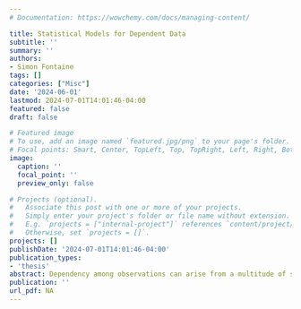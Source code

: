 ```yaml
---
# Documentation: https://wowchemy.com/docs/managing-content/

title: Statistical Models for Dependent Data
subtitle: ''
summary: ''
authors:
- Simon Fontaine
tags: []
categories: ["Misc"]
date: '2024-06-01'
lastmod: 2024-07-01T14:01:46-04:00
featured: false
draft: false

# Featured image
# To use, add an image named `featured.jpg/png` to your page's folder.
# Focal points: Smart, Center, TopLeft, Top, TopRight, Left, Right, BottomLeft, Bottom, BottomRight.
image:
  caption: ''
  focal_point: ''
  preview_only: false

# Projects (optional).
#   Associate this post with one or more of your projects.
#   Simply enter your project's folder or file name without extension.
#   E.g. `projects = ["internal-project"]` references `content/project/deep-learning/index.md`.
#   Otherwise, set `projects = []`.
projects: []
publishDate: '2024-07-01T14:01:46-04:00'
publication_types:
- 'thesis'
abstract: Dependency among observations can arise from a multitude of sources, including spatial or temporal correlation, grouped, clustered or repeated measurements, hierarchical structures, and dyadic interactions. Neglecting these interdependencies in statistical analyses may result in incorrect inferences or loss of statistical power. Conversely, adequately modeling these dependencies not only enhances the validity of our statistical inferences but also deepens our comprehension of the intricate dynamics that generate the data. In this dissertation, we propose innovative methodologies tailored to three cases, each exemplifying unique challenges of dependent data. First, we consider an imputation task where dependency among subjects is captured by a network structure. Be leveraging both between-variable and between-subjects dependencies in a joint latent space model, we obtain more accurate predictions for the missing data. Second, we study a differential analysis task within the context of longitudinal data, driven by a study on microbial abundance data. To accommodate the temporal dependencies and the continuous nature of the biological data, we opt for a varying-coefficient mixed model estimated through penalized kernel smoothing, producing locally sparse varying-coefficients. Crucially, accounting for time dependence is shown to improve estimation accuracy as well as support recovery. Third, we explore a modeling task emerging from a brain-computer interface setting. Specifically, we aim to construct a model of the brain's electrical activity, in relation to its response to visual stimuli presented under an oddball paradigm, in which only certain stimuli are pertinent. By adopting a dynamic latent factor approach, we obtain an interpretable decomposition across electrodes and time. Further, we capture temporal variation in the spatial covariance, providing additional insight into the functional connectivity.
publication: ''
url_pdf: NA
---
```


